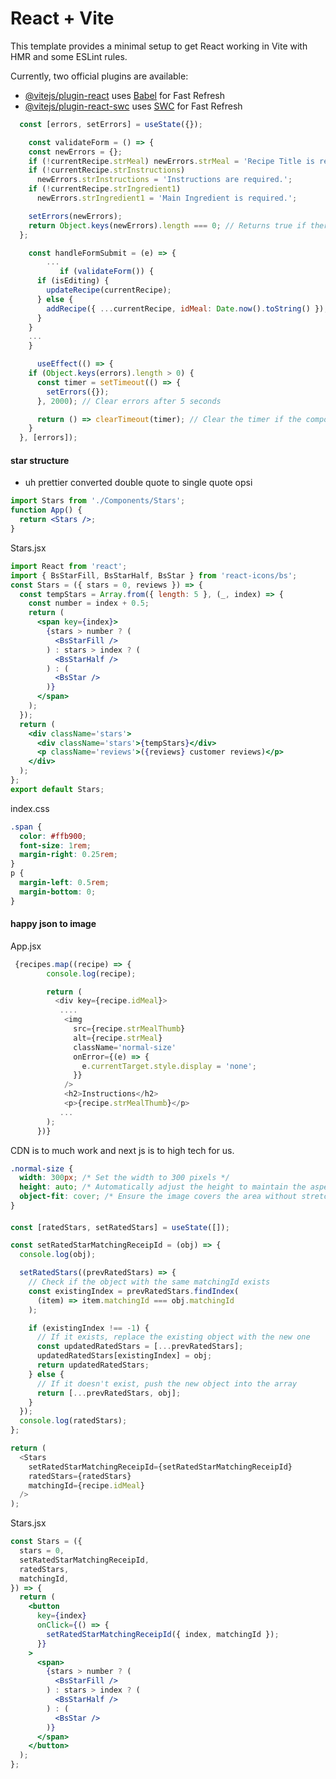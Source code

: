 # React + Vite

This template provides a minimal setup to get React working in Vite with HMR and some ESLint rules.

Currently, two official plugins are available:

- [@vitejs/plugin-react](https://github.com/vitejs/vite-plugin-react/blob/main/packages/plugin-react/README.md) uses [Babel](https://babeljs.io/) for Fast Refresh
- [@vitejs/plugin-react-swc](https://github.com/vitejs/vite-plugin-react-swc) uses [SWC](https://swc.rs/) for Fast Refresh

```jsx
  const [errors, setErrors] = useState({});

    const validateForm = () => {
    const newErrors = {};
    if (!currentRecipe.strMeal) newErrors.strMeal = 'Recipe Title is required.';
    if (!currentRecipe.strInstructions)
      newErrors.strInstructions = 'Instructions are required.';
    if (!currentRecipe.strIngredient1)
      newErrors.strIngredient1 = 'Main Ingredient is required.';

    setErrors(newErrors);
    return Object.keys(newErrors).length === 0; // Returns true if there are no errors
  };

    const handleFormSubmit = (e) => {
        ...
           if (validateForm()) {
      if (isEditing) {
        updateRecipe(currentRecipe);
      } else {
        addRecipe({ ...currentRecipe, idMeal: Date.now().toString() });
      }
    }
    ...
    }

      useEffect(() => {
    if (Object.keys(errors).length > 0) {
      const timer = setTimeout(() => {
        setErrors({});
      }, 2000); // Clear errors after 5 seconds

      return () => clearTimeout(timer); // Clear the timer if the component unmounts or errors change
    }
  }, [errors]);
```

#### star structure

- uh prettier converted double quote to single quote opsi

```jsx
import Stars from './Components/Stars';
function App() {
  return <Stars />;
}
```

Stars.jsx

```jsx
import React from 'react';
import { BsStarFill, BsStarHalf, BsStar } from 'react-icons/bs';
const Stars = ({ stars = 0, reviews }) => {
  const tempStars = Array.from({ length: 5 }, (_, index) => {
    const number = index + 0.5;
    return (
      <span key={index}>
        {stars > number ? (
          <BsStarFill />
        ) : stars > index ? (
          <BsStarHalf />
        ) : (
          <BsStar />
        )}
      </span>
    );
  });
  return (
    <div className='stars'>
      <div className='stars'>{tempStars}</div>
      <p className='reviews'>({reviews} customer reviews)</p>
    </div>
  );
};
export default Stars;
```

index.css

```css
.span {
  color: #ffb900;
  font-size: 1rem;
  margin-right: 0.25rem;
}
p {
  margin-left: 0.5rem;
  margin-bottom: 0;
}
```

#### happy json to image

App.jsx

```js
 {recipes.map((recipe) => {
        console.log(recipe);

        return (
          <div key={recipe.idMeal}>
           ....
            <img
              src={recipe.strMealThumb}
              alt={recipe.strMeal}
              className='normal-size'
              onError={(e) => {
                e.currentTarget.style.display = 'none';
              }}
            />
            <h2>Instructions</h2>
            <p>{recipe.strMealThumb}</p>
           ...
        );
      })}
```

CDN is to much work and next js is to high tech for us.

```css
.normal-size {
  width: 300px; /* Set the width to 300 pixels */
  height: auto; /* Automatically adjust the height to maintain the aspect ratio */
  object-fit: cover; /* Ensure the image covers the area without stretching */
}
```

####

```js
const [ratedStars, setRatedStars] = useState([]);

const setRatedStarMatchingReceipId = (obj) => {
  console.log(obj);

  setRatedStars((prevRatedStars) => {
    // Check if the object with the same matchingId exists
    const existingIndex = prevRatedStars.findIndex(
      (item) => item.matchingId === obj.matchingId
    );

    if (existingIndex !== -1) {
      // If it exists, replace the existing object with the new one
      const updatedRatedStars = [...prevRatedStars];
      updatedRatedStars[existingIndex] = obj;
      return updatedRatedStars;
    } else {
      // If it doesn't exist, push the new object into the array
      return [...prevRatedStars, obj];
    }
  });
  console.log(ratedStars);
};

return (
  <Stars
    setRatedStarMatchingReceipId={setRatedStarMatchingReceipId}
    ratedStars={ratedStars}
    matchingId={recipe.idMeal}
  />
);
```

Stars.jsx

```jsx
const Stars = ({
  stars = 0,
  setRatedStarMatchingReceipId,
  ratedStars,
  matchingId,
}) => {
  return (
    <button
      key={index}
      onClick={() => {
        setRatedStarMatchingReceipId({ index, matchingId });
      }}
    >
      <span>
        {stars > number ? (
          <BsStarFill />
        ) : stars > index ? (
          <BsStarHalf />
        ) : (
          <BsStar />
        )}
      </span>
    </button>
  );
};
```
